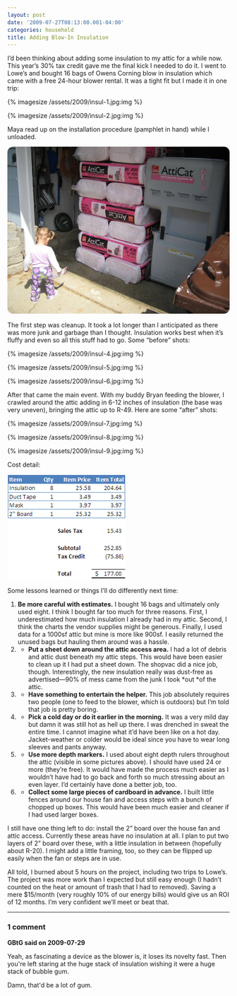 ```yaml
---
layout: post
date: '2009-07-27T08:13:00.001-04:00'
categories: household
title: Adding Blow-In Insulation
---
```


I’d been thinking about adding some insulation to my attic for a while now. This year’s 30% tax credit gave me the final kick I needed to do it. I went to Lowe’s and bought 16 bags of Owens Corning blow in insulation which came with a free 24-hour blower rental. It was a tight fit but I made it in one trip:  

{% imagesize /assets/2009/insul-1.jpg:img %}

{% imagesize /assets/2009/insul-2.jpg:img %}


Maya read up on the installation procedure (pamphlet in hand) while I unloaded.

![](/assets/2009/insul-3.jpg) 

The first step was cleanup. It took a lot longer than I anticipated as there was more junk and garbage than I thought. Insulation works best when it’s fluffy and even so all this stuff had to go. Some “before” shots:  

{% imagesize /assets/2009/insul-4.jpg:img %}

{% imagesize /assets/2009/insul-5.jpg:img %}

{% imagesize /assets/2009/insul-6.jpg:img %}

After that came the main event. With my buddy Bryan feeding the blower, I crawled around the attic adding in 6-12 inches of insulation (the base was very uneven), bringing the attic up to R-49. Here are some “after” shots:  

{% imagesize /assets/2009/insul-7.jpg:img %}

{% imagesize /assets/2009/insul-8.jpg:img %}

{% imagesize /assets/2009/insul-9.jpg:img %}

Cost detail:

![](/assets/2009/insul-10.png) 

Some lessons learned or things I’ll do differently next time:  

  1. **Be more careful with estimates.** I bought 16 bags and ultimately only used eight. I think I bought far too much for three reasons. First, I underestimated how much insulation I already had in my attic. Second, I think the charts the vendor supplies might be generous. Finally, I used data for a 1000sf attic but mine is more like 900sf. I easily returned the unused bags but hauling them around was a hassle.     
  2. * **Put a sheet down around the attic access area.** I had a lot of debris and attic dust beneath my attic steps. This would have been easier to clean up it I had put a sheet down. The shopvac did a nice job, though. Interestingly, the new insulation really was dust-free as advertised—90% of mess came from the junk I took *out *of the attic.    
  3. * **Have something to entertain the helper.** This job absolutely requires two people (one to feed to the blower, which is outdoors) but I’m told that job is pretty boring.     
  4. * **Pick a cold day or do it earlier in the morning.** It was a very mild day but damn it was still hot as hell up there. I was drenched in sweat the entire time. I cannot imagine what it’d have been like on a hot day. Jacket-weather or colder would be ideal since you have to wear long sleeves and pants anyway.    
  5. * **Use more depth markers.** I used about eight depth rulers throughout the attic (visible in some pictures above). I should have used 24 or more (they’re free). It would have made the process much easier as I wouldn’t have had to go back and forth so much stressing about an even layer. I’d certainly have done a better job, too.    
  6. * **Collect some large pieces of cardboard in advance.** I built little fences around our house fan and access steps with a bunch of chopped up boxes. This would have been much easier and cleaner if I had used larger boxes.

I still have one thing left to do: install the 2” board over the house fan and attic access. Currently these areas have no insulation at all. I plan to put two layers of 2” board over these, with a little insulation in between (hopefully about R-20). I might add a little framing, too, so they can be flipped up easily when the fan or steps are in use.

All told, I burned about 5 hours on the project, including two trips to Lowe’s. The project was more work than I expected but still easy enough (I hadn’t counted on the heat or amount of trash that I had to removed). Saving a mere $15/month (very roughly 10% of our energy bills) would give us an ROI of 12 months. I’m very confident we’ll meet or beat that.

---

### 1 comment

**GBtG said on 2009-07-29**

Yeah, as fascinating a device as the blower is, it loses its novelty fast.  Then you're left staring at the huge stack of insulation wishing it were a huge stack of bubble gum.  

Damn, that'd be a lot of gum.
